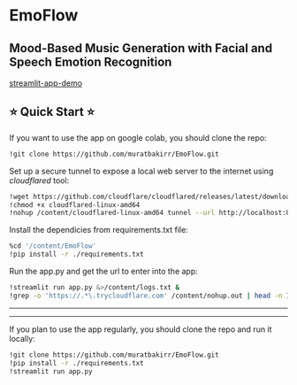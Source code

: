 # EmoFlow
## Mood-Based Music Generation with Facial and Speech Emotion Recognition

[streamlit-app-demo](https://github.com/user-attachments/assets/a3979c58-313e-44fc-900a-96300b2aa566)

## ⭐  Quick Start  ⭐

If you want to use the app on google colab, you should clone the repo:
```bash
!git clone https://github.com/muratbakirr/EmoFlow.git
```
Set up a secure tunnel to expose a local web server to the internet using *cloudflared* tool:
```bash
!wget https://github.com/cloudflare/cloudflared/releases/latest/download/cloudflared-linux-amd64
!chmod +x cloudflared-linux-amd64
!nohup /content/cloudflared-linux-amd64 tunnel --url http://localhost:8501 &
```
Install the dependicies from requirements.txt file:
```bash
%cd '/content/EmoFlow'
!pip install -r ./requirements.txt
```
Run the app.py and get the url to enter into the app:
```bash
!streamlit run app.py &>/content/logs.txt &
!grep -o 'https://.*\.trycloudflare.com' /content/nohup.out | head -n 1 | xargs -I {} echo "Your tunnel url {}"
```


-----------------------------------------------------------------------------------------
-----------------------------------------------------------------------------------------

If you plan to use the app regularly, you should clone the repo and run it locally:
```bash
!git clone https://github.com/muratbakirr/EmoFlow.git
!pip install -r ./requirements.txt
!streamlit run app.py
```
